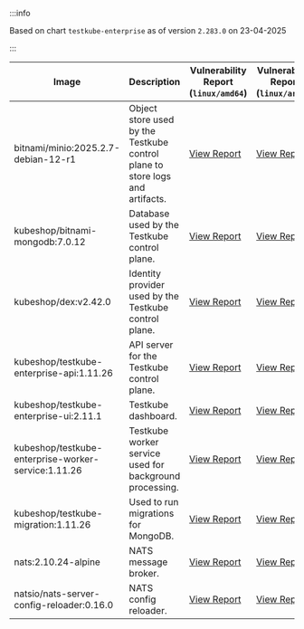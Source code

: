 :::info

Based on chart `testkube-enterprise` as of version `2.283.0` on 23-04-2025

:::

| Image | Description | Vulnerability Report (`linux/amd64`) | Vulnerability Report (`linux/arm64`) | Docker Image |
|-------|-------------|----------------------------------------|----------------------------------------|--------------|
| bitnami/minio:2025.2.7-debian-12-r1 | Object store used by the Testkube control plane to store logs and artifacts. | [View Report](./minio-2025.2.7-debian-12-r1_linux_amd64.md) | [View Report](./minio-2025.2.7-debian-12-r1_linux_arm64.md) | [View Image](https://hub.docker.com/layers/bitnami/minio/2025.2.7-debian-12-r1/images/sha256-6200cedfbe0d340913f74f16f93dcd203ec89702c7f120abf45b4bbbea3689cf?context=explore) |
| kubeshop/bitnami-mongodb:7.0.12 | Database used by the Testkube control plane. | [View Report](./bitnami-mongodb-7.0.12_linux_amd64.md) | [View Report](./bitnami-mongodb-7.0.12_linux_arm64.md) | [View Image](https://hub.docker.com/layers/kubeshop/bitnami-mongodb/7.0.12/images/sha256-43aa0e5c2e3eff47a9d82ab89e3d0bdde515b9b64628d328a18342e1facba8aa?context=explore) |
| kubeshop/dex:v2.42.0 | Identity provider used by the Testkube control plane. | [View Report](./dex-v2.42.0_linux_amd64.md) | [View Report](./dex-v2.42.0_linux_arm64.md) | [View Image](https://hub.docker.com/layers/kubeshop/dex/v2.42.0/images/sha256-10dc393947e2d04dd8c0972ccf405e6f47aba0b694af059c94aa9d249d69ae1b?context=explore) |
| kubeshop/testkube-enterprise-api:1.11.26 | API server for the Testkube control plane. | [View Report](./testkube-enterprise-api-1.11.26_linux_amd64.md) | [View Report](./testkube-enterprise-api-1.11.26_linux_arm64.md) | [View Image](https://hub.docker.com/layers/kubeshop/testkube-enterprise-api/1.11.26/images/sha256-8b60eb82a0858f412c16636aae3fc6cd210a91a0f79363ee272eefcdebf2f708?context=explore) |
| kubeshop/testkube-enterprise-ui:2.11.1 | Testkube dashboard. | [View Report](./testkube-enterprise-ui-2.11.1_linux_amd64.md) | [View Report](./testkube-enterprise-ui-2.11.1_linux_arm64.md) | [View Image](https://hub.docker.com/layers/kubeshop/testkube-enterprise-ui/2.11.1/images/sha256-9cc8654d9716803791e25f5f45025db3f3312462c714e7707111b5d6ee20ee73?context=explore) |
| kubeshop/testkube-enterprise-worker-service:1.11.26 | Testkube worker service used for background processing. | [View Report](./testkube-enterprise-worker-service-1.11.26_linux_amd64.md) | [View Report](./testkube-enterprise-worker-service-1.11.26_linux_arm64.md) | [View Image](https://hub.docker.com/layers/kubeshop/testkube-enterprise-worker-service/1.11.26/images/sha256-52b07c797656b89312b160b2b80f84a451e17047cb682729019894cd6797fc1a?context=explore) |
| kubeshop/testkube-migration:1.11.26 | Used to run migrations for MongoDB. | [View Report](./testkube-migration-1.11.26_linux_amd64.md) | [View Report](./testkube-migration-1.11.26_linux_arm64.md) | [View Image](https://hub.docker.com/layers/kubeshop/testkube-migration/1.11.26/images/sha256-af21621c65797fc01bebe68afe2f44d156ffa52dcea8be6b43667e7afef3559a?context=explore) |
| nats:2.10.24-alpine | NATS message broker. | [View Report](./nats-2.10.24-alpine_linux_amd64.md) | [View Report](./nats-2.10.24-alpine_linux_arm64.md) | [View Image](https://hub.docker.com/layers/library/nats/2.10.24-alpine/images/sha256-d13ec5ce79a02e1be937820dd36db611e25bd0c08cd9947fa9a5d52a56bf91fc?context=explore) |
| natsio/nats-server-config-reloader:0.16.0 | NATS config reloader. | [View Report](./nats-server-config-reloader-0.16.0_linux_amd64.md) | [View Report](./nats-server-config-reloader-0.16.0_linux_arm64.md) | [View Image](https://hub.docker.com/layers/natsio/nats-server-config-reloader/0.16.0/images/sha256-6e1f185d0f39fdf6032872bd20f1ce134d4e18c923d55f7cf93d40afcf6a8ffe?context=explore) |
